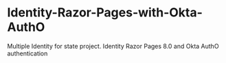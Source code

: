 # Identity-Razor-Pages-with-Okta-AuthO
Multiple Identity for state project. Identity Razor Pages 8.0 and Okta AuthO authentication
